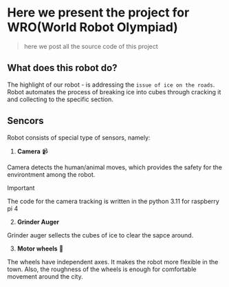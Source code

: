 # Here we present the project for WRO(World Robot Olympiad)
> here we post all the source code of this project

## What does this robot do?
The highlight of our robot - is addressing the `issue of ice on the roads`.
Robot automates the process of breaking ice into cubes through cracking it and collecting to the specific section.

## Sencors
Robot consists of special type of sensors, namely: 

1. **Camera** :video_camera:

Camera detects the human/animal moves, which provides the safety for the environtment among the robot.

> [!IMPORTANT]
> The code for the camera tracking is written in the python 3.11 for raspberry pi 4


2. **Grinder Auger**

Grinder auger sellects the cubes of ice to clear the sapce around.

3. **Motor wheels** :red_car:

The wheels have independent axes. It makes the robot more flexible in the town. Also, the roughness of the wheels is enough for comfortable movement around the city.